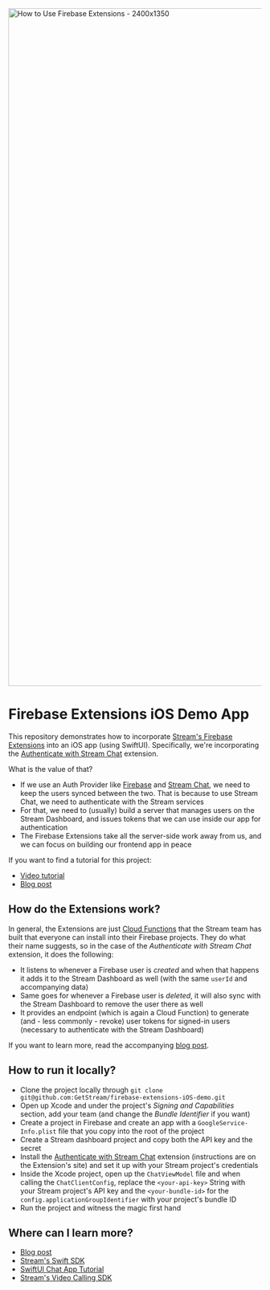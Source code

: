 <img width="2400" height="1350" alt="How to Use Firebase Extensions - 2400x1350" src="https://github.com/user-attachments/assets/f11e9e37-33c4-449c-82c8-fa3e439da9a0" />

# Firebase Extensions iOS Demo App

This repository demonstrates how to incorporate [Stream's Firebase Extensions](https://extensions.dev/extensions?provider=stream) into an iOS app (using SwiftUI). Specifically, we're incorporating the [Authenticate with Stream Chat](https://extensions.dev/extensions/stream/auth-chat) extension.

What is the value of that?

- If we use an Auth Provider like [Firebase](https://firebase.google.com/) and [Stream Chat](https://github.com/GetStream/stream-chat-swift), we need to keep the users synced between the two. That is because to use Stream Chat, we need to authenticate with the Stream services
- For that, we need to (usually) build a server that manages users on the Stream Dashboard, and issues tokens that we can use inside our app for authentication
- The Firebase Extensions take all the server-side work away from us, and we can focus on building our frontend app in peace

If you want to find a tutorial for this project:
- [Video tutorial](https://youtu.be/ajlNzE6d9Hg)
- [Blog post](https://getstream.io/blog/firebase-extension-ios-demo/)

## How do the Extensions work?

In general, the Extensions are just [Cloud Functions](https://firebase.google.com/docs/functions) that the Stream team has built that everyone can install into their Firebase projects. They do what their name suggests, so in the case of the _Authenticate with Stream Chat_ extension, it does the following:

- It listens to whenever a Firebase user is _created_ and when that happens it adds it to the Stream Dashboard as well (with the same `userId` and accompanying data)
- Same goes for whenever a Firebase user is _deleted_, it will also sync with the Stream Dashboard to remove the user there as well
- It provides an endpoint (which is again a Cloud Function) to generate (and - less commonly - revoke) user tokens for signed-in users (necessary to authenticate with the Stream Dashboard)

If you want to learn more, read the accompanying [blog post]().

## How to run it locally?

- Clone the project locally through `git clone git@github.com:GetStream/firebase-extensions-iOS-demo.git`
- Open up Xcode and under the project's _Signing and Capabilities_ section, add your team (and change the _Bundle Identifier_ if you want)
- Create a project in Firebase and create an app with a `GoogleService-Info.plist` file that you copy into the root of the project
- Create a Stream dashboard project and copy both the API key and the secret
- Install the [Authenticate with Stream Chat](https://extensions.dev/extensions/stream/auth-chat) extension (instructions are on the Extension's site) and set it up with your Stream project's credentials
- Inside the Xcode project, open up the `ChatViewModel` file and when calling the `ChatClientConfig`, replace the `<your-api-key>` String with your Stream project's API key and the `<your-bundle-id>` for the `config.applicationGroupIdentifier` with your project's bundle ID
- Run the project and witness the magic first hand

## Where can I learn more?

- [Blog post]()
- [Stream's Swift SDK](https://getstream.io/chat/sdk/ios/)
- [SwiftUI Chat App Tutorial](https://getstream.io/tutorials/ios-chat/)
- [Stream's Video Calling SDK](https://getstream.io/video/docs/)
